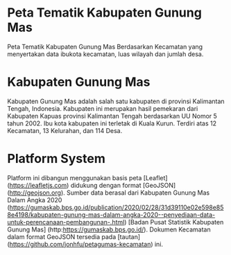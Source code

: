 # Peta Tematik Kabupaten Gunung Mas
Peta Tematik Kabupaten Gunung Mas Berdasarkan Kecamatan yang menyertakan data ibukota kecamatan, luas wilayah dan jumlah desa.
# Kabupaten Gunung Mas
Kabupaten Gunung Mas adalah salah satu kabupaten di provinsi Kalimantan Tengah, Indonesia. Kabupaten ini merupakan hasil pemekaran dari Kabupaten Kapuas provinsi Kalimantan Tengah berdasarkan UU Nomor 5 tahun 2002. Ibu kota kabupaten ini terletak di Kuala Kurun. Terdiri atas 12 Kecamatan, 13 Kelurahan, dan 114 Desa.
# Platform System
Platform ini dibangun menggunakan basis peta [Leaflet] (https://leafletjs.com) didukung dengan format [GeoJSON] (http://geojson.org). Sumber data berasal dari Kabupaten Gunung Mas Dalam Angka 2020 (https://gumaskab.bps.go.id/publication/2020/02/28/31d39110e02e598e858e4198/kabupaten-gunung-mas-dalam-angka-2020--penyediaan-data-untuk-perencanaan-pembangunan-.html) [Badan Pusat Statistik Kabupaten Gunung Mas] (http:https://gumaskab.bps.go.id/). Dokumen Kecamatan dalam format GeoJSON tersedia pada [tautan] (https://github.com/jonhfu/petagumas-kecamatan) ini.
